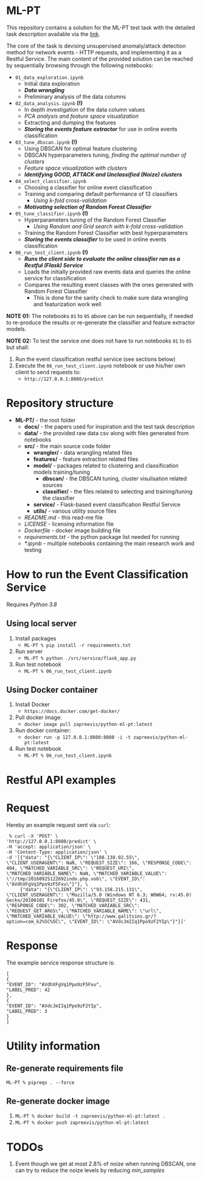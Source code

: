 # ML-PT
This repository contains a solution for the ML-PT test task with the detailed task description available via the [link](https://heyiamsasha.notion.site/ML-PT-0bc4ce5012604ed397f040a1bdc29858).

The core of the task is devising unsupervised anomaly/attack detection method for network events - HTTP requests, and implementing it as a Restful Service. The main content of the provided solution can be reached by sequentially browsing through the following notebooks:
* ``01_data_exploration.ipynb``
    - Initial data exploration
    - ***Data wrangling***
    - Preliminary analysis of the data columns
* ``02_data_analysis.ipynb`` **(!)**
    - In depth investigation of the data column values
    - *PCA analysis and feature space visualization*
    - Extracting and dumping the features
    - ***Storing the events feature extractor*** for use in online events classification
* ``03_tune_dbscan.ipynb`` **(!)**
    - Using DBSCAN for optimal feature clustering
    - DBSCAN hyperparameters tuning, *finding the optimal number of clusters*
    - *Feature space visualization with clusters*
    - ***Identifying GOOD, ATTACK and Unclassified (Noize) clusters***
* ``04_select_classifier.ipynb``
    - Choosing a classifier for online event classification
    - Training and comparing default performance of 13 classifiers
        - *Using k-fold cross-validation*
    - ***Motivating selection of Random Forest Classifier***
* ``05_tune_classifier.ipynb`` **(!)**
    - Hyperparameters tuning of the Random Forest Classifier
        - *Using Random and Grid search with k-fold cross-validation*
    - Training the Random Forest Classifier with best hyperparameters
    - ***Storing the events classifier*** to be used in online events classification
* ``06_run_test_client.ipynb`` **(!)**
    - ***Runs the client side to evaluate the online classifier ran as a Restful (Flask) Service***
    - Loads the initially provided raw events data and queries the online service for classification
    - Compares the resulting event classes with the ones generated with Random Forest Classifier
        - This is done for the sanity check to make sure data wrangling and featurization work well

**NOTE 01:** The notebooks ``01`` to ``05`` above can be run sequentially, if needed to re-produce the results or re-generate the classifier and feature extractor models.

**NOTE 02:** To test the service one does not have to run notebooks ``01`` to ``05`` but shall:
1. Run the event classification restful service (see sections below)
2. Execute the ``06_run_test_client.ipynb`` notebook or use his/her own client to send requests to:
    * ``http://127.0.0.1:8080/predict``

# Repository structure

* **ML-PT/** - the root folder
    * **docs/** - the papers used for inspiration and the test task description
    * **data/** - the provided raw data csv along with files generated from notebooks
    * **src/** - the main source code folder
        * **wrangler/** - data wrangling related files
        * **features/** - feature extraction related files
        * **model/** - packages related to clustering and classification models training/tuning
            * **dbscan/** - the DBSCAN tuning, cluster visulisation related sources
            * **classifier/** - the files related to selecting and training/tuning the classifier
        * **service/** - Flask-based event classification Restful Service
        * **utils/** - various utility source files
   * *README.md* - this read-me file
   * *LICENSE* - licensing information file
   * *Dockerfile* - docker image building file
   * *requirements.txt* - the python package list needed for running
   * *\*.ipynb* - multiple notebooks containing the main research work and testing

# How to run the Event Classification Service
Requires *Python 3.8*

## Using local server

1. Install packages
    * ``ML-PT % pip install -r requirements.txt``
2. Run server
    * ``ML-PT % python ./src/service/flask_app.py``
3. Run test notebook
    * ``ML-PT % 06_run_test_client.ipynb``

## Using Docker container

1. Install Docker
    * ``https://docs.docker.com/get-docker/``
2. Pull docker image:
    * ``docker image pull zapreevis/python-ml-pt:latest``
4. Run docker container:
    * ``docker run -p 127.0.0.1:8080:8080 -i -t zapreevis/python-ml-pt:latest``
5. Run test notebook
    * ``ML-PT % 06_run_test_client.ipynb``

# Restful API examples

# Request
Hereby an example request sent via ``curl``:

```
 % curl -X 'POST' \
'http://127.0.0.1:8080/predict' \
-H 'accept: application/json' \
-H 'Content-Type: application/json' \
-d '[{"data": "{\"CLIENT_IP\": \"188.138.92.55\", \"CLIENT_USERAGENT\": NaN, \"REQUEST_SIZE\": 166, \"RESPONSE_CODE\": 404, \"MATCHED_VARIABLE_SRC\": \"REQUEST_URI\", \"MATCHED_VARIABLE_NAME\": NaN, \"MATCHED_VARIABLE_VALUE\": \"//tmp/20160925122692indo.php.vob\", \"EVENT_ID\": \"AVdhXFgVq1Ppo9zF5Fxu\"}"}, \
     {"data": "{\"CLIENT_IP\": \"93.158.215.131\", \"CLIENT_USERAGENT\": \"Mozilla/5.0 (Windows NT 6.3; WOW64; rv:45.0) Gecko/20100101 Firefox/45.0\", \"REQUEST_SIZE\": 431, \"RESPONSE_CODE\": 302, \"MATCHED_VARIABLE_SRC\": \"REQUEST_GET_ARGS\", \"MATCHED_VARIABLE_NAME\": \"url\", \"MATCHED_VARIABLE_VALUE\": \"http://www.galitsios.gr/?option=com_k2%5C%5C\", \"EVENT_ID\": \"AVdcJmIIq1Ppo9zF2YIp\"}"}]'
```

# Response
The example service response structure is:

```
[
{
"EVENT_ID": "AVdhXFgVq1Ppo9zF5Fxu",
"LABEL_PRED": 42
},
{
"EVENT_ID": "AVdcJmIIq1Ppo9zF2YIp",
"LABEL_PRED": 3
}
]
```

# Utility information

## Re-generate requirements file
``ML-PT % pipreqs . --force``

## Re-generate docker image
1. ``ML-PT % docker build -t zapreevis/python-ml-pt:latest .``
2. ``ML-PT % docker push zapreevis/python-ml-pt:latest``

# TODOs
1. Event though we get at most 2.8% of noize when running DBSCAN, one can try to reduce the noize levels by reducing *min_samples*
